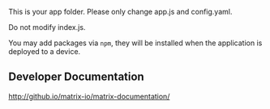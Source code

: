This is your app folder. Please only change app.js and config.yaml.

Do not modify index.js.

You may add packages via `npm`, they will be installed when the application is deployed to a device. 

## Developer Documentation

http://github.io/matrix-io/matrix-documentation/
